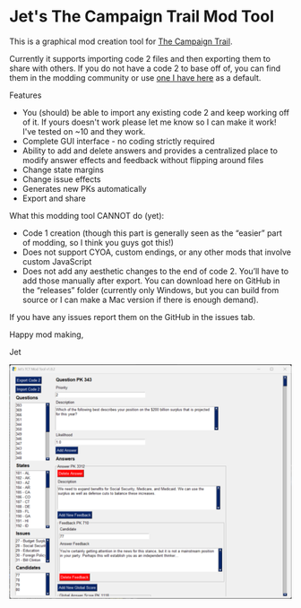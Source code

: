 # Jet's The Campaign Trail Mod Tool

This is a graphical mod creation tool for [The Campaign Trail](https://www.americanhistoryusa.com/campaign-trail/).

Currently it supports importing code 2 files and then exporting them to share with others. If you do not have a code 2 to base off of, you can find them in the modding community or use [one I have here](https://raw.githubusercontent.com/JetSimon/Jets-The-Campaign-Trail-Mod-Tool/main/src/default_code2.js) as a default.

Features

* You (should) be able to import any existing code 2 and keep working off of it. If yours doesn't work please let me know so I can make it work! I've tested on ~10 and they work.
* Complete GUI interface - no coding strictly required
* Ability to add and delete answers and provides a centralized place to modify answer effects and feedback without flipping around files
* Change state margins
* Change issue effects
* Generates new PKs automatically
* Export and share

What this modding tool CANNOT do (yet):

* Code 1 creation (though this part is generally seen as the “easier” part of modding, so I think you guys got this!)
* Does not support CYOA, custom endings, or any other mods that involve custom JavaScript
* Does not add any aesthetic changes to the end of code 2. You’ll have to add those manually after export.
You can download here on GitHub in the “releases” folder (currently only Windows, but you can build from source or I can make a Mac version if there is enough demand).

If you have any issues report them on the GitHub in the issues tab.

Happy mod making,

Jet

![Screenshot of the app](screenshot.png)

